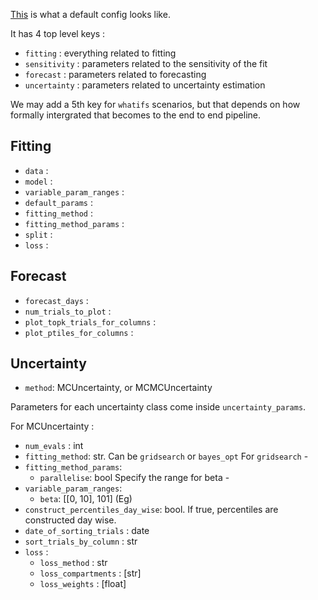 [This](../configs/seir/default.yaml) is what a default config looks like. 

It has 4 top level keys :

- `fitting` : everything related to fitting
- `sensitivity` : parameters related to the sensitivity of the fit
- `forecast` : parameters related to forecasting
- `uncertainty` : parameters related to uncertainty estimation

We may add a 5th key for `whatifs` scenarios, but that depends on how formally intergrated that becomes to the end to end pipeline.

## Fitting

- `data` :
- `model` : 
- `variable_param_ranges` :
- `default_params` :
- `fitting_method` :
- `fitting_method_params` :
- `split` :
- `loss` :

## Forecast

- `forecast_days` :
- `num_trials_to_plot` :
- `plot_topk_trials_for_columns` :
- `plot_ptiles_for_columns` :

## Uncertainty

- `method`: MCUncertainty, or MCMCUncertainty

Parameters for each uncertainty class come inside `uncertainty_params`. 

For MCUncertainty : 
- `num_evals` : int
- `fitting_method`: str. Can be `gridsearch` or  `bayes_opt`
For `gridsearch` -  
- `fitting_method_params`:
    - `parallelise`: bool
Specify the range for beta - 
- `variable_param_ranges`:
    - `beta`: [[0, 10], 101] (Eg)
- `construct_percentiles_day_wise`: bool. If true, percentiles are constructed day wise.
- `date_of_sorting_trials` : date
- `sort_trials_by_column` : str
- `loss` :
    - `loss_method` : str
    - `loss_compartments` : \[str\]
    - `loss_weights` : \[float\]